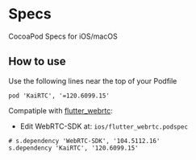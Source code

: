 # Specs

CocoaPod Specs for iOS/macOS

## How to use

Use the following lines near the top of your Podfile

<!-- ```podspec
source 'https://github.com/webrtc-sdk/Specs.git'
``` -->

```podspec
pod 'KaiRTC', '=120.6099.15'
```

Compatiple with [flutter_webrtc](https://github.com/flutter-webrtc/flutter-webrtc):

- Edit WebRTC-SDK at: `ios/flutter_webrtc.podspec`

```podspec
# s.dependency 'WebRTC-SDK', '104.5112.16'
s.dependency 'KaiRTC', '120.6099.15'
```
